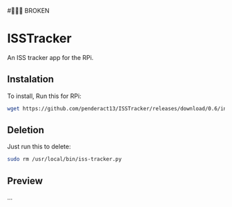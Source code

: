 #🚧🚧🚧 BROKEN
# ISSTracker
An ISS tracker app for the RPi.
## Instalation
To install, Run this for RPi:
```bash
wget https://github.com/penderact13/ISSTracker/releases/download/0.6/installer.sh && chmod +x launcher.sh && ./launcher.sh
```
## Deletion
Just run this to delete:
```bash
sudo rm /usr/local/bin/iss-tracker.py
```
## Preview
...
